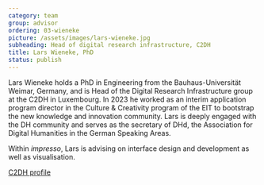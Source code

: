 ```yaml
---
category: team
group: advisor
ordering: 03-wieneke
picture: /assets/images/lars-wieneke.jpg
subheading: Head of digital research infrastructure, C2DH
title: Lars Wieneke, PhD
status: publish
---
```


Lars Wieneke holds a PhD in Engineering from the Bauhaus-Universität Weimar, Germany, and is Head of the Digital Research Infrastructure group at the C2DH in Luxembourg. In 2023 he worked as an interim application program director in the Culture & Creativity program of the EIT to bootstrap the new knowledge and innovation community. Lars is deeply engaged with the DH community and serves as the secretary of DHd, the Association for Digital Humanities in the German Speaking Areas.

Within *impresso*, Lars is advising on interface design and development as well as visualisation.

[C2DH profile](https://www.c2dh.uni.lu/people/lars-wieneke)
